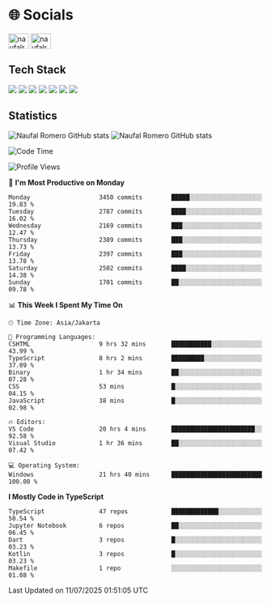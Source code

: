 <h1 align="">🌐 Socials</h1>
<p align="left">
<a href="https://linkedin.com/in/naufal-romero-putra-pratama-9ab816177/" target="blank"><img align="center" src="https://raw.githubusercontent.com/rahuldkjain/github-profile-readme-generator/master/src/images/icons/Social/linked-in-alt.svg" alt="naufalromero" height="30" width="40" /></a>
<a href="https://instagram.com/naufalromero" target="blank"><img align="center" src="https://raw.githubusercontent.com/rahuldkjain/github-profile-readme-generator/master/src/images/icons/Social/instagram.svg" alt="naufalromero" height="30" width="40" /></a>
</p>


<h2 align="">Tech Stack</h2>
<div align="">
  <img src="https://img.shields.io/badge/next.js-000000?style=for-the-badge&logo=nextdotjs&logoColor=white"/>
 <img src="https://img.shields.io/badge/typescript-%23007ACC.svg?style=for-the-badge&logo=typescript&logoColor=white"/>
 <img src="https://img.shields.io/badge/react-%2320232a.svg?style=for-the-badge&logo=react&logoColor=%2361DAFB"/>
 <img src="https://img.shields.io/badge/tailwindcss-%2338B2AC.svg?style=for-the-badge&logo=tailwind-css&logoColor=white"/>
 <img src="https://img.shields.io/badge/Prisma-3982CE?style=for-the-badge&logo=Prisma&logoColor=white"/>
 <img src="https://img.shields.io/badge/javascript-%23323330.svg?style=for-the-badge&logo=javascript&logoColor=%23F7DF1E"/>
 <img src="https://img.shields.io/badge/java-%23ED8B00.svg?style=for-the-badge&logo=openjdk&logoColor=white"/>
</div>


<h2 align="">Statistics</h2>
<div align="">
<img src="https://github-readme-stats-xi-nine-74.vercel.app/api?username=romves&show_icons=true&theme=tokyonight&include_all_commits=true&count_private=true" alt="Naufal Romero GitHub stats"/>
<img src="https://github-readme-stats-xi-nine-74.vercel.app/api/top-langs/?username=romves&theme=tokyonight&hide_border=false&include_all_commits=true&count_private=true&layout=compact" alt="Naufal Romero GitHub stats"/>
</div>

<!--START_SECTION:waka-->
![Code Time](http://img.shields.io/badge/Code%20Time-2%2C616%20hrs%2034%20mins-blue)

![Profile Views](http://img.shields.io/badge/Profile%20Views-0-blue)

📅 **I'm Most Productive on Monday** 

```text
Monday                   3450 commits        █████░░░░░░░░░░░░░░░░░░░░   19.83 % 
Tuesday                  2787 commits        ████░░░░░░░░░░░░░░░░░░░░░   16.02 % 
Wednesday                2169 commits        ███░░░░░░░░░░░░░░░░░░░░░░   12.47 % 
Thursday                 2389 commits        ███░░░░░░░░░░░░░░░░░░░░░░   13.73 % 
Friday                   2397 commits        ███░░░░░░░░░░░░░░░░░░░░░░   13.78 % 
Saturday                 2502 commits        ████░░░░░░░░░░░░░░░░░░░░░   14.38 % 
Sunday                   1701 commits        ██░░░░░░░░░░░░░░░░░░░░░░░   09.78 % 
```


📊 **This Week I Spent My Time On** 

```text
🕑︎ Time Zone: Asia/Jakarta

💬 Programming Languages: 
CSHTML                   9 hrs 32 mins       ███████████░░░░░░░░░░░░░░   43.99 % 
TypeScript               8 hrs 2 mins        █████████░░░░░░░░░░░░░░░░   37.09 % 
Binary                   1 hr 34 mins        ██░░░░░░░░░░░░░░░░░░░░░░░   07.28 % 
CSS                      53 mins             █░░░░░░░░░░░░░░░░░░░░░░░░   04.15 % 
JavaScript               38 mins             █░░░░░░░░░░░░░░░░░░░░░░░░   02.98 % 

🔥 Editors: 
VS Code                  20 hrs 4 mins       ███████████████████████░░   92.58 % 
Visual Studio            1 hr 36 mins        ██░░░░░░░░░░░░░░░░░░░░░░░   07.42 % 

💻 Operating System: 
Windows                  21 hrs 40 mins      █████████████████████████   100.00 % 
```

**I Mostly Code in TypeScript** 

```text
TypeScript               47 repos            █████████████░░░░░░░░░░░░   50.54 % 
Jupyter Notebook         6 repos             ██░░░░░░░░░░░░░░░░░░░░░░░   06.45 % 
Dart                     3 repos             █░░░░░░░░░░░░░░░░░░░░░░░░   03.23 % 
Kotlin                   3 repos             █░░░░░░░░░░░░░░░░░░░░░░░░   03.23 % 
Makefile                 1 repo              ░░░░░░░░░░░░░░░░░░░░░░░░░   01.08 % 
```




 Last Updated on 11/07/2025 01:51:05 UTC
<!--END_SECTION:waka-->
